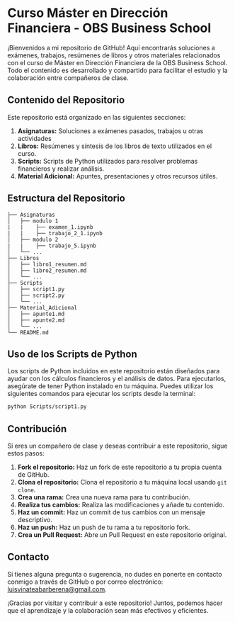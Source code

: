 # Curso Máster en Dirección Financiera - OBS Business School

¡Bienvenidos a mi repositorio de GitHub! Aquí encontrarás soluciones a exámenes, trabajos, resúmenes de libros y otros materiales relacionados con el curso de Máster en Dirección Financiera de la OBS Business School. Todo el contenido es desarrollado y compartido para facilitar el estudio y la colaboración entre compañeros de clase.

## Contenido del Repositorio

Este repositorio está organizado en las siguientes secciones:

1. **Asignaturas:** Soluciones a exámenes pasados, trabajos u otras actividades
3. **Libros:** Resúmenes y síntesis de los libros de texto utilizados en el curso.
4. **Scripts:** Scripts de Python utilizados para resolver problemas financieros y realizar análisis.
5. **Material Adicional:** Apuntes, presentaciones y otros recursos útiles.

## Estructura del Repositorio

```
├── Asignaturas
│   ├── modulo 1
|   |    ├── examen_1.ipynb
|   |    ├── trabajo_2_1.ipynb 
│   ├── modulo 2
|   |    ├── trabajo_5.ipynb
│   └── ...
├── Libros
│   ├── libro1_resumen.md
│   ├── libro2_resumen.md
│   └── ...
├── Scripts
│   ├── script1.py
│   ├── script2.py
│   └── ...
├── Material_Adicional
│   ├── apunte1.md
│   ├── apunte2.md
│   └── ...
└── README.md
```

## Uso de los Scripts de Python

Los scripts de Python incluidos en este repositorio están diseñados para ayudar con los cálculos financieros y el análisis de datos. Para ejecutarlos, asegúrate de tener Python instalado en tu máquina. Puedes utilizar los siguientes comandos para ejecutar los scripts desde la terminal:

```bash
python Scripts/script1.py
```

## Contribución

Si eres un compañero de clase y deseas contribuir a este repositorio, sigue estos pasos:

1. **Fork el repositorio:** Haz un fork de este repositorio a tu propia cuenta de GitHub.
2. **Clona el repositorio:** Clona el repositorio a tu máquina local usando `git clone`.
3. **Crea una rama:** Crea una nueva rama para tu contribución.
4. **Realiza tus cambios:** Realiza las modificaciones y añade tu contenido.
5. **Haz un commit:** Haz un commit de tus cambios con un mensaje descriptivo.
6. **Haz un push:** Haz un push de tu rama a tu repositorio fork.
7. **Crea un Pull Request:** Abre un Pull Request en este repositorio original.

## Contacto

Si tienes alguna pregunta o sugerencia, no dudes en ponerte en contacto conmigo a través de GitHub o por correo electrónico: [luisvinateabarberena@gmail.com](mailto:luisvinateabarberena@gmail.com).

¡Gracias por visitar y contribuir a este repositorio! Juntos, podemos hacer que el aprendizaje y la colaboración sean más efectivos y eficientes.
